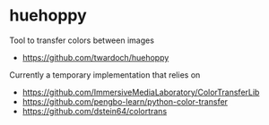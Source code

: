 # huehoppy

Tool to transfer colors between images

- https://github.com/twardoch/huehoppy

Currently a temporary implementation that relies on

- https://github.com/ImmersiveMediaLaboratory/ColorTransferLib
- https://github.com/pengbo-learn/python-color-transfer
- https://github.com/dstein64/colortrans

